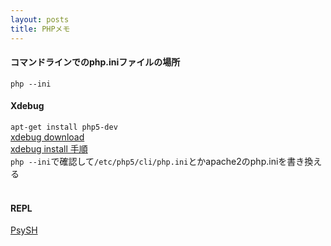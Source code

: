 ```yaml
---
layout: posts
title: PHPメモ
---
```

#### コマンドラインでのphp.iniファイルの場所
`php --ini`
<br>

#### Xdebug
`apt-get install php5-dev`  
[xdebug download](https://xdebug.org/download.php)  
[xdebug install 手順](https://github.com/xdebug/xdebug#xdebug)   
`php --ini`で確認して`/etc/php5/cli/php.ini`とかapache2のphp.iniを書き換える  
<br>

#### REPL
[PsySH](https://github.com/bobthecow/psysh)  
<br>
